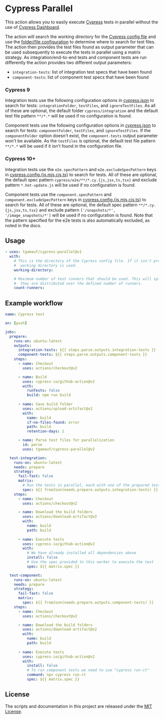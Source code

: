 # Cypress Parallel

This action allows you to easily execute [Cypress](https://www.cypress.io/) tests in parallel without the use of 
[Cypress Dashboard](https://www.cypress.io/dashboard/).

The action will search the working directory for the [Cypress config file](
https://docs.cypress.io/guides/references/configuration#cypress-json) and use the [folder/file configuration](
https://docs.cypress.io/guides/references/configuration#Folders-Files) to determine where to search for test files. The
action then provides the test files found as output parameter that can be used subsequently to execute the tests in 
parallel using a matrix strategy. As integration/end-to-end tests and component tests are run differently the action
provides two different output parameters:
- `integration-tests`: list of integration test specs that have been found
- `component-tests`: list of component test specs that have been found

### Cypress 9
Integration tests use the following configuration options in [cypress.json](
https://docs.cypress.io/guides/references/legacy-configuration#cypress-json) to search for tests: `integrationFolder`, 
`testFiles`, and `ignoreTestFiles`. As all of these are optional, the default folder `cypress/integration` and the 
default test file pattern `**/*.*` will be used if no configuration is found.

Component tests use the following configuration options in [cypress.json](
https://docs.cypress.io/guides/references/legacy-configuration#cypress-json) to search for tests: `componentFolder`, 
`testFiles`, and `ignoreTestFiles`. If the `componentFolder` option doesn't exist, the `component-tests` output parameter
won't be available. As the `testFiles` is optional, the default test file pattern `**/*.*` will be used if it isn't
found in the configuration file.

### Cypress 10+
Integration tests use the `e2e.specPattern` and `e2e.excludeSpecPattern` keys in [cypress.config.{js,mjs,cjs,ts}](
https://docs.cypress.io/guides/references/configuration#e2e) to search for tests. All of these are optional, the default
spec pattern `cypress/e2e/**/*.cy.{js,jsx,ts,tsx}` and exclude pattern `*.hot-update.js` will be used if no
configuration is found.

Component tests use the `component.specPattern` and `component.excludeSpecPattern` keys in
[cypress.config.{js,mjs,cjs,ts}](https://docs.cypress.io/guides/references/configuration#component) to search for tests.
All of these are optional, the default spec pattern `**/*.cy.{js,jsx,ts,tsx}` and exclude pattern `['/snapshots/*', 
'/image_snapshots/*']` will be used if no configuration is found. Note that the pattern specified for the e2e tests is
also automatically excluded, as noted in the docs.

## Usage

```yaml
- uses: tgamauf/cypress-parallel@v1
  with:
    # This is the directory of the Cypress config file. If it isn't provided the current
    #  working directory is used.
    working-directory:

    # Maximum number of test runners that should be used. This will split the tests, so
    #  they are distributed over the defined number of runners.
    count-runners:
```

## Example workflow

```yaml
name: Cypress test

on: [push]

jobs:
  prepare:
    runs-on: ubuntu-latest
    outputs:
      integration-tests: ${{ steps.parse.outputs.integration-tests }}
      component-tests: ${{ steps.parse.outputs.component-tests }}
    steps:
      - name: Checkout
        uses: actions/checkout@v2

      - name: Build
        uses: cypress-io/github-action@v2
        with:
          runTests: false
          build: npm run build
          
      - name: Save build folder
        uses: actions/upload-artifact@v2
        with:
          name: build
          if-no-files-found: error
          path: build
          retention-days: 1

      - name: Parse test files for parallelization
        id: parse
        uses: tgamauf/cypress-parallel@v2

  test-integration:
    runs-on: ubuntu-latest
    needs: prepare
    strategy:
      fail-fast: false
      matrix:
        # Run the tests in parallel, each with one of the prepared test specs
        spec: ${{ fromJson(needs.prepare.outputs.integration-tests) }}
    steps:
      - name: Checkout
        uses: actions/checkout@v2

      - name: Download the build folders
        uses: actions/download-artifact@v2
        with:
          name: build
          path: build
          
      - name: Execute tests
        uses: cypress-io/github-action@v2
        with:
          # We have already installed all dependencies above
          install: false
          # Use the spec provided to this worker to execute the test 
          spec: ${{ matrix.spec }}

  test-component:
    runs-on: ubuntu-latest
    needs: prepare
    strategy:
      fail-fast: false
      matrix:
        spec: ${{ fromJson(needs.prepare.outputs.component-tests) }}
    steps:
      - name: Checkout
        uses: actions/checkout@v2

      - name: Download the build folders
        uses: actions/download-artifact@v2
        with:
          name: build
          path: build
          
      - name: Execute tests
        uses: cypress-io/github-action@v2
        with:
          install: false
          # To run component tests we need to use "cypress run-ct"
          command: npx cypress run-ct
          spec: ${{ matrix.spec }}
```

## License

The scripts and documentation in this project are released under the [MIT License](LICENSE).